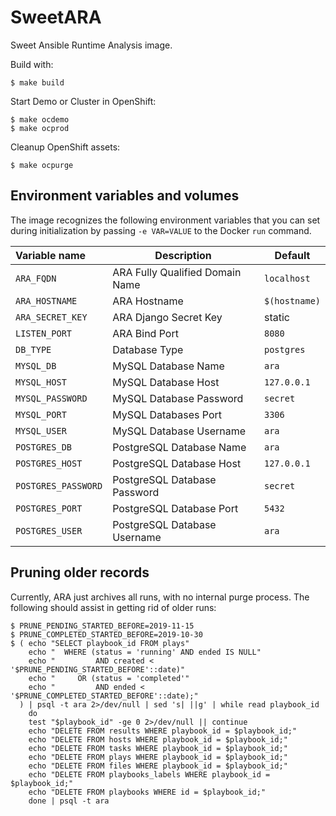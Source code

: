 # SweetARA

Sweet Ansible Runtime Analysis image.

Build with:
```
$ make build
```

Start Demo or Cluster in OpenShift:

```
$ make ocdemo
$ make ocprod
```

Cleanup OpenShift assets:

```
$ make ocpurge
```

Environment variables and volumes
----------------------------------

The image recognizes the following environment variables that you can set during
initialization by passing `-e VAR=VALUE` to the Docker `run` command.

|    Variable name      |    Description                  | Default       |
| :-------------------- | ------------------------------- | ------------- |
|  `ARA_FQDN`           | ARA Fully Qualified Domain Name | `localhost`   |
|  `ARA_HOSTNAME`       | ARA Hostname                    | `$(hostname)` |
|  `ARA_SECRET_KEY`     | ARA Django Secret Key           | static        |
|  `LISTEN_PORT`        | ARA Bind Port                   | `8080`        |
|  `DB_TYPE`            | Database Type                   | `postgres`    |
|  `MYSQL_DB`           | MySQL Database Name             | `ara`         |
|  `MYSQL_HOST`         | MySQL Database Host             | `127.0.0.1`   |
|  `MYSQL_PASSWORD`     | MySQL Database Password         | `secret`      |
|  `MYSQL_PORT`         | MySQL Databases Port            | `3306`        |
|  `MYSQL_USER`         | MySQL Database Username         | `ara`         |
|  `POSTGRES_DB`        | PostgreSQL Database Name        | `ara`         |
|  `POSTGRES_HOST`      | PostgreSQL Database Host        | `127.0.0.1`   |
|  `POSTGRES_PASSWORD`  | PostgreSQL Database Password    | `secret`      |
|  `POSTGRES_PORT`      | PostgreSQL Database Port        | `5432`        |
|  `POSTGRES_USER`      | PostgreSQL Database Username    | `ara`         |

Pruning older records
----------------------

Currently, ARA just archives all runs, with no internal purge process.
The following should assist in getting rid of older runs:

```
$ PRUNE_PENDING_STARTED_BEFORE=2019-11-15
$ PRUNE_COMPLETED_STARTED_BEFORE=2019-10-30
$ ( echo "SELECT playbook_id FROM plays"
    echo "  WHERE (status = 'running' AND ended IS NULL"
    echo "         AND created < '$PRUNE_PENDING_STARTED_BEFORE'::date)"
    echo "     OR (status = 'completed'"
    echo "         AND ended < '$PRUNE_COMPLETED_STARTED_BEFORE'::date);"
  ) | psql -t ara 2>/dev/null | sed 's| ||g' | while read playbook_id
    do
	test "$playbook_id" -ge 0 2>/dev/null || continue
	echo "DELETE FROM results WHERE playbook_id = $playbook_id;"
	echo "DELETE FROM hosts WHERE playbook_id = $playbook_id;"
	echo "DELETE FROM tasks WHERE playbook_id = $playbook_id;"
	echo "DELETE FROM plays WHERE playbook_id = $playbook_id;"
	echo "DELETE FROM files WHERE playbook_id = $playbook_id;"
	echo "DELETE FROM playbooks_labels WHERE playbook_id = $playbook_id;"
	echo "DELETE FROM playbooks WHERE id = $playbook_id;"
    done | psql -t ara
```

